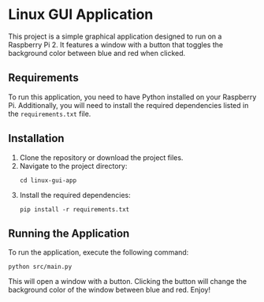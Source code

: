 # Linux GUI Application

This project is a simple graphical application designed to run on a Raspberry Pi 2. It features a window with a button that toggles the background color between blue and red when clicked.

## Requirements

To run this application, you need to have Python installed on your Raspberry Pi. Additionally, you will need to install the required dependencies listed in the `requirements.txt` file.

## Installation

1. Clone the repository or download the project files.
2. Navigate to the project directory:
   ```
   cd linux-gui-app
   ```
3. Install the required dependencies:
   ```
   pip install -r requirements.txt
   ```

## Running the Application

To run the application, execute the following command:
```
python src/main.py
```

This will open a window with a button. Clicking the button will change the background color of the window between blue and red. Enjoy!